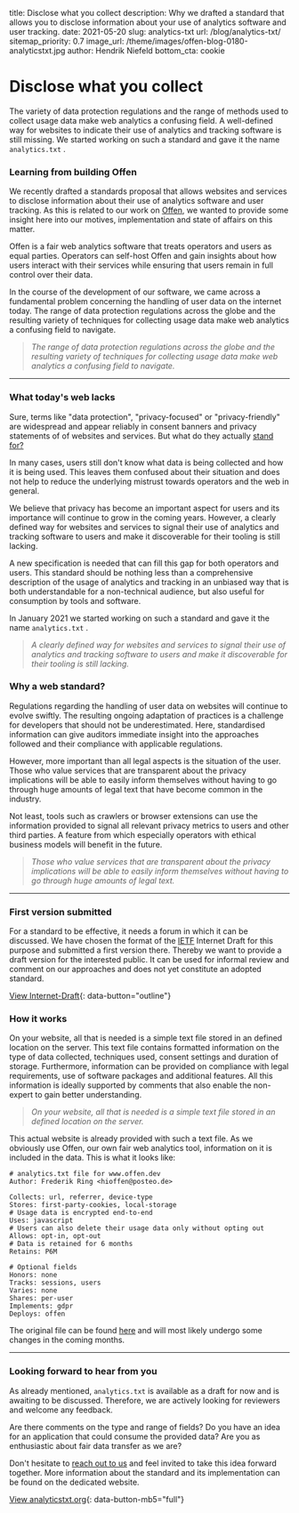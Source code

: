 title: Disclose what you collect
description: Why we drafted a standard that allows you to disclose information about your use of analytics software and user tracking.
date: 2021-05-20
slug: analytics-txt
url: /blog/analytics-txt/
sitemap_priority: 0.7
image_url: /theme/images/offen-blog-0180-analyticstxt.jpg
author: Hendrik Niefeld
bottom_cta: cookie

# Disclose what you collect

The variety of data protection regulations and the range of methods used to collect usage data make web analytics a confusing field. A well-defined way for websites to indicate their use of analytics and tracking software is still missing. We started working on such a standard and gave it the name `analytics.txt` .

### Learning from building Offen

We recently drafted a standards proposal that allows websites and services to disclose information about their use of analytics software and user tracking. As this is related to our work on [Offen](https://www.offen.dev/), we wanted to provide some insight here into our motives, implementation and state of affairs on this matter.

Offen is a fair web analytics software that treats operators and users as equal parties. Operators can self-host Offen and gain insights about how users interact with their services while ensuring that users remain in full control over their data.

In the course of the development of our software, we came across a fundamental problem concerning the handling of user data on the internet today. The range of data protection regulations across the globe and the resulting variety of techniques for collecting usage data make web analytics a confusing field to navigate.

> *The range of data protection regulations across the globe and the resulting variety of techniques for collecting usage data make web analytics a confusing field to navigate.*

---

### What today's web lacks

Sure, terms like "data protection", "privacy-focused" or "privacy-friendly" are widespread and appear reliably in consent banners and privacy statements of of websites and services. But what do they actually [stand for?](https://www.offen.dev/blog/privacy-friendly-and-fair-web/)

In many cases, users still don't know what data is being collected and how it is being used. This leaves them confused about their situation and does not help to reduce the underlying mistrust towards operators and the web in general.

We believe that privacy has become an important aspect for users and its importance will continue to grow in the coming years. However, a clearly defined way for websites and services to signal their use of analytics and tracking software to users and make it discoverable for their tooling is still lacking.

A new specification is needed that can fill this gap for both operators and users. This standard should be nothing less than a comprehensive description of the usage of analytics and tracking in an unbiased way that is both understandable for a non-technical audience, but also useful for consumption by tools and software.

In January 2021 we started working on such a standard and gave it the name `analytics.txt` .

> *A clearly defined way for websites and services to signal their use of analytics and tracking software to users and make it discoverable for their tooling is still lacking.*


### Why a web standard?

Regulations regarding the handling of user data on websites will continue to evolve swiftly. The resulting ongoing adaptation of practices is a challenge for developers that should not be underestimated. Here, standardised information can give auditors immediate insight into the approaches followed and their compliance with applicable regulations.

However, more important than all legal aspects is the situation of the user. Those who value services that are transparent about the privacy implications will be able to easily inform themselves without having to go through huge amounts of legal text that have become common in the industry.

Not least, tools such as crawlers or browser extensions can use the information provided to signal all relevant privacy metrics to users and other third parties. A feature from which especially operators with ethical business models will benefit in the future.

> *Those who value services that are transparent about the privacy implications will be able to easily inform themselves without having to go through huge amounts of legal text.*

---

### First version submitted

For a standard to be effective, it needs a forum in which it can be discussed. We have chosen the format of the [IETF](https://www.ietf.org/standards/ids/) Internet Draft for this purpose and submitted a first version there. Thereby we want to provide a draft version for the interested public. It can be used for informal review and comment on our approaches and does not yet constitute an adopted standard.

[View Internet-Draft](https://datatracker.ietf.org/doc/draft-ring-analyticstxt/){: data-button="outline"}

### How it works

On your website, all that is needed is a simple text file stored in an defined location on the server. This text file contains formatted information on the type of data collected, techniques used, consent settings and duration of storage. Furthermore, information can be provided on compliance with legal requirements, use of software packages and additional features. All this information is ideally supported by comments that also enable the non-expert to gain better understanding.

> *On your website, all that is needed is a simple text file stored in an defined location on the server.*

This actual website is already provided with such a text file. As we obviously use Offen, our own fair web analytics tool, information on it is included in the data. This is what it looks like:

```
# analytics.txt file for www.offen.dev
Author: Frederik Ring <hioffen@posteo.de>

Collects: url, referrer, device-type
Stores: first-party-cookies, local-storage
# Usage data is encrypted end-to-end
Uses: javascript
# Users can also delete their usage data only without opting out
Allows: opt-in, opt-out
# Data is retained for 6 months
Retains: P6M

# Optional fields
Honors: none
Tracks: sessions, users
Varies: none
Shares: per-user
Implements: gdpr
Deploys: offen
```

The original file can be found [here](https://www.offen.dev/.well-known/analytics.txt) and will most likely undergo some changes in the coming months.

---

### Looking forward to hear from you

As already mentioned, `analytics.txt` is available as a draft for now and is awaiting to be discussed. Therefore, we are actively looking for reviewers and welcome any feedback.

Are there comments on the type and range of fields? Do you have an idea for an application that could consume the provided data? Are you as enthusiastic about fair data transfer as we are?

Don't hesitate to [reach out to us](mailto:hioffen@posteo.de) and feel invited to take this idea forward together. More information about the standard and its implementation can be found on the dedicated website.

[View analyticstxt.org](https://www.analyticstxt.org/){: data-button-mb5="full"}
